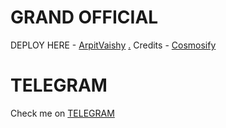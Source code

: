 # GRAND OFFICIAL

DEPLOY HERE - [ArpitVaishy](https://dashboard.heroku.com/new?button-url=https%3A%2F%2Fgithub.com%2Farpitvaishy%2FTheAVBot&template=https%3A%2F%2Fgithub.com%2Farpitvaishy%2FTheAVBot)
[.](https://heroku.com/deploy)
Credits - [Cosmosify](https://t.me/Cosmosify)

# TELEGRAM
Check me on [TELEGRAM](https://t.me/TheAVBot)

